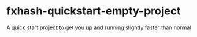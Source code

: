 # fxhash-quickstart-empty-project
A quick start project to get you up and running slightly faster than normal
